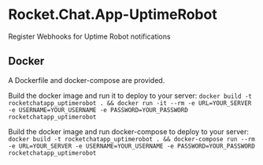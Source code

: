 # Rocket.Chat.App-UptimeRobot

Register Webhooks for Uptime Robot notifications

## Docker
A Dockerfile and docker-compose are provided.

Build the docker image and run it to deploy to your server:
`docker build -t rocketchatapp_uptimerobot . && docker run -it --rm -e URL=YOUR_SERVER -e USERNAME=YOUR_USERNAME -e PASSWORD=YOUR_PASSWORD rocketchatapp_uptimerobot`

Build the docker image and run docker-compose to deploy to your server:
`docker build -t rocketchatapp_uptimerobot . && docker-compose run --rm -e URL=YOUR_SERVER -e USERNAME=YOUR_USERNAME -e PASSWORD=YOUR_PASSWORD rocketchatapp_uptimerobot`